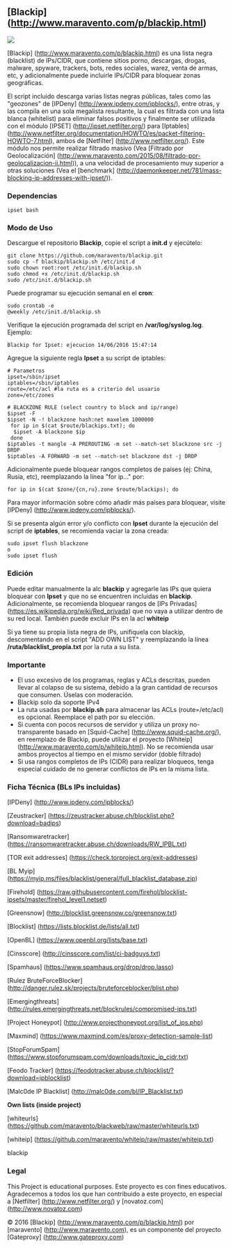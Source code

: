 ## [Blackip] (http://www.maravento.com/p/blackip.html)

<a target="_blank" href=""><img src="https://img.shields.io/badge/Development-ALPHA-blue.svg"></a>

[Blackip] (http://www.maravento.com/p/blackip.html) es una lista negra (blacklist) de IPs/CIDR, que contiene sitios porno, descargas, drogas, malware, spyware, trackers, bots, redes sociales, warez, venta de armas, etc, y adicionalmente puede incluirle IPs/CIDR para bloquear zonas geográficas. 

El script incluido descarga varias listas negras públicas, tales como las "geozones" de [IPDeny] (http://www.ipdeny.com/ipblocks/), entre otras, y las compila en una sola megalista resultante, la cual es filtrada con una lista blanca (whitelist) para eliminar falsos positivos y finalmente ser utilizada con el módulo [IPSET] (http://ipset.netfilter.org/) para [Iptables] (http://www.netfilter.org/documentation/HOWTO/es/packet-filtering-HOWTO-7.html), ambos de [Netfilter] (http://www.netfilter.org/). Este módulo nos permite realizar filtrado masivo (Vea [Filtrado por Geolocalización] (http://www.maravento.com/2015/08/filtrado-por-geolocalizacion-ii.html)), a una velocidad de procesamiento muy superior a otras soluciones (Vea el [benchmark] (http://daemonkeeper.net/781/mass-blocking-ip-addresses-with-ipset/)).

### Dependencias

```
ipset bash
```

### Modo de Uso

Descargue el repositorio **Blackip**, copie el script a **init.d** y ejecútelo:
```
git clone https://github.com/maravento/blackip.git
sudo cp -f blackip/blackip.sh /etc/init.d
sudo chown root:root /etc/init.d/blackip.sh
sudo chmod +x /etc/init.d/blackip.sh
sudo /etc/init.d/blackip.sh
```
Puede programar su ejecución semanal en el **cron**:
```
sudo crontab -e
@weekly /etc/init.d/blackip.sh
```
Verifique la ejecución programada del script en **/var/log/syslog.log**. Ejemplo:
```
Blackip for Ipset: ejecucion 14/06/2016 15:47:14
```
Agregue la siguiente regla **Ipset** a su script de iptables:
```
# Parametros
ipset=/sbin/ipset
iptables=/sbin/iptables
route=/etc/acl #la ruta es a criterio del usuario
zone=/etc/zones

# BLACKZONE RULE (select country to block and ip/range)
$ipset -F
$ipset -N -! blackzone hash:net maxelem 1000000
 for ip in $(cat $route/blackips.txt); do
  $ipset -A blackzone $ip
 done
$iptables -t mangle -A PREROUTING -m set --match-set blackzone src -j DROP
$iptables -A FORWARD -m set --match-set blackzone dst -j DROP
```
Adicionalmente puede bloquear rangos completos de países (ej: China, Rusia, etc), reemplazando la línea "for ip..." por:
```
for ip in $(cat $zone/{cn,ru}.zone $route/blackips); do
```
Para mayor información sobre cómo añadir más países para bloquear, visite [IPDeny] (http://www.ipdeny.com/ipblocks/).

Si se presenta algún error y/o conflicto con **Ipset** durante la ejecución del script de **iptables**, se recomienda vaciar la zona creada:
```
sudo ipset flush blackzone
o
sudo ipset flush
```

### Edición

Puede editar manualmente la alc **blackip** y agregarle las IPs que quiera bloquear con **Ipset** y que no se encuentren incluidas en **blackip**. Adicionalmente, se recomienda bloquear rangos de [IPs Privadas] (https://es.wikipedia.org/wiki/Red_privada) que no vaya a utilizar dentro de su red local. También puede excluir IPs en la acl **whiteip**

Si ya tiene su propia lista negra de IPs, unifiquela con blackip, descomentando en el script "ADD OWN LIST" y reemplazando la línea **/ruta/blacklist_propia.txt** por la ruta a su lista.

### Importante

- El uso excesivo de los programas, reglas y ACLs descritas, pueden llevar al colapso de su sistema, debido a la gran cantidad de recursos que consumen. Úselas con moderación.
- Blackip solo da soporte IPv4
- La ruta usadas por **blackip.sh** para almacenar las ACLs (route=/etc/acl) es opcional. Reemplace el path por su elección.
- Si cuenta con pocos recursos de servidor y utiliza un proxy no-transparente basado en [Squid-Cache] (http://www.squid-cache.org/), en reemplazo de Blackip, puede utilizar el proyecto [Whiteip] (http://www.maravento.com/p/whiteip.html). No se recomienda usar ambos proyectos al tiempo en el mismo servidor (doble filtrado)
- Si usa rangos completos de IPs (CIDR) para realizar bloqueos, tenga especial cuidado de no generar conflictos de IPs en la misma lista.

### Ficha Técnica (BLs IPs incluidas)

[IPDeny] (http://www.ipdeny.com/ipblocks/)

[Zeustracker] (https://zeustracker.abuse.ch/blocklist.php?download=badips)

[Ransomwaretracker] (https://ransomwaretracker.abuse.ch/downloads/RW_IPBL.txt)

[TOR exit addresses] (https://check.torproject.org/exit-addresses)

[BL Myip] (https://myip.ms/files/blacklist/general/full_blacklist_database.zip)

[Firehold] (https://raw.githubusercontent.com/firehol/blocklist-ipsets/master/firehol_level1.netset)

[Greensnow] (http://blocklist.greensnow.co/greensnow.txt)

[Blocklist] (https://lists.blocklist.de/lists/all.txt)

[OpenBL] (https://www.openbl.org/lists/base.txt)

[Cinsscore] (http://cinsscore.com/list/ci-badguys.txt)

[Spamhaus] (https://www.spamhaus.org/drop/drop.lasso)

[Rulez BruteForceBlocker] (http://danger.rulez.sk/projects/bruteforceblocker/blist.php)

[Emergingthreats] (http://rules.emergingthreats.net/blockrules/compromised-ips.txt)

[Project Honeypot] (http://www.projecthoneypot.org/list_of_ips.php)

[Maxmind] (https://www.maxmind.com/es/proxy-detection-sample-list)

[StopForumSpam] (https://www.stopforumspam.com/downloads/toxic_ip_cidr.txt)

[Feodo Tracker] (https://feodotracker.abuse.ch/blocklist/?download=ipblocklist)

[Malc0de IP Blacklist] (http://malc0de.com/bl/IP_Blacklist.txt)

**Own lists (inside project)**

[whiteurls] (https://github.com/maravento/blackweb/raw/master/whiteurls.txt)

[whiteip] (https://github.com/maravento/whiteip/raw/master/whiteip.txt)

blackip

### Legal

This Project is educational purposes. Este proyecto es con fines educativos. Agradecemos a todos los que han contribuido a este proyecto, en especial a [Netfilter] (http://www.netfilter.org/) y [novatoz.com] (http://www.novatoz.com)

© 2016 [Blackip] (http://www.maravento.com/p/blackip.html) por [maravento] (http://www.maravento.com), es un componente del proyecto [Gateproxy] (http://www.gateproxy.com)
